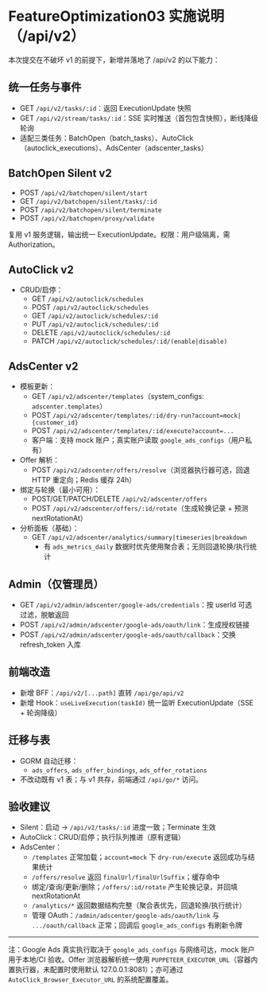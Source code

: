 # FeatureOptimization03 实施说明（/api/v2）

本次提交在不破坏 v1 的前提下，新增并落地了 /api/v2 的以下能力：

## 统一任务与事件
- GET `/api/v2/tasks/:id`：返回 ExecutionUpdate 快照
- GET `/api/v2/stream/tasks/:id`：SSE 实时推送（首包包含快照），断线降级轮询
- 适配三类任务：BatchOpen（batch_tasks）、AutoClick（autoclick_executions）、AdsCenter（adscenter_tasks）

## BatchOpen Silent v2
- POST `/api/v2/batchopen/silent/start`
- GET `/api/v2/batchopen/silent/tasks/:id`
- POST `/api/v2/batchopen/silent/terminate`
- POST `/api/v2/batchopen/proxy/validate`

复用 v1 服务逻辑，输出统一 ExecutionUpdate。权限：用户级隔离，需 Authorization。

## AutoClick v2
- CRUD/启停：
  - GET `/api/v2/autoclick/schedules`
  - POST `/api/v2/autoclick/schedules`
  - GET `/api/v2/autoclick/schedules/:id`
  - PUT `/api/v2/autoclick/schedules/:id`
  - DELETE `/api/v2/autoclick/schedules/:id`
  - PATCH `/api/v2/autoclick/schedules/:id/(enable|disable)`

## AdsCenter v2
- 模板更新：
  - GET `/api/v2/adscenter/templates`（system_configs: `adscenter.templates`）
  - POST `/api/v2/adscenter/templates/:id/dry-run?account=mock|{customer_id}`
  - POST `/api/v2/adscenter/templates/:id/execute?account=...`
  - 客户端：支持 mock 账户；真实账户读取 `google_ads_configs`（用户私有）
- Offer 解析：
  - POST `/api/v2/adscenter/offers/resolve`（浏览器执行器可选，回退 HTTP 重定向；Redis 缓存 24h）
- 绑定与轮换（最小可用）：
  - POST/GET/PATCH/DELETE `/api/v2/adscenter/offers`
  - POST `/api/v2/adscenter/offers/:id/rotate`（生成轮换记录 + 预测 nextRotationAt）
- 分析面板（基础）：
  - GET `/api/v2/adscenter/analytics/summary|timeseries|breakdown`
    - 有 `ads_metrics_daily` 数据时优先使用聚合表；无则回退轮换/执行统计

## Admin（仅管理员）
- GET `/api/v2/admin/adscenter/google-ads/credentials`：按 userId 可选过滤，脱敏返回
- POST `/api/v2/admin/adscenter/google-ads/oauth/link`：生成授权链接
- POST `/api/v2/admin/adscenter/google-ads/oauth/callback`：交换 refresh_token 入库

## 前端改造
- 新增 BFF：`/api/v2/[...path]` 直转 `/api/go/api/v2`
- 新增 Hook：`useLiveExecution(taskId)` 统一监听 ExecutionUpdate（SSE + 轮询降级）

## 迁移与表
- GORM 自动迁移：
  - `ads_offers`, `ads_offer_bindings`, `ads_offer_rotations`
- 不改动既有 v1 表；与 v1 共存，前端通过 `/api/go/*` 访问。

## 验收建议
- Silent：启动 → `/api/v2/tasks/:id` 进度一致；Terminate 生效
- AutoClick：CRUD/启停；执行队列推进（原有逻辑）
- AdsCenter：
  - `/templates` 正常加载；`account=mock` 下 `dry-run/execute` 返回成功与结果统计
  - `/offers/resolve` 返回 `finalUrl/finalUrlSuffix`；缓存命中
  - 绑定/查询/更新/删除；`/offers/:id/rotate` 产生轮换记录，并回填 nextRotationAt
  - `/analytics/*` 返回数据结构完整（聚合表优先，回退轮换/执行统计）
  - 管理 OAuth：`/admin/adscenter/google-ads/oauth/link` 与 `.../oauth/callback` 正常；回调后 `google_ads_configs` 有刷新令牌

---

注：Google Ads 真实执行取决于 `google_ads_configs` 与网络可达，mock 账户用于本地/CI 验收。Offer 浏览器解析统一使用 `PUPPETEER_EXECUTOR_URL`（容器内置执行器，未配置时使用默认 127.0.0.1:8081）；亦可通过 `AutoClick_Browser_Executor_URL` 的系统配置覆盖。
